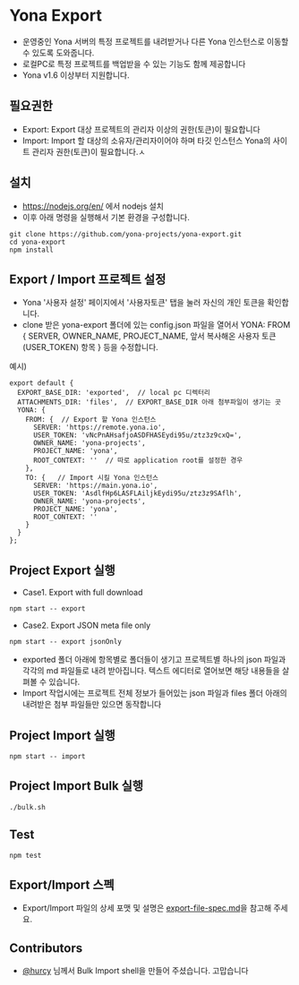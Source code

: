 Yona Export
===

- 운영중인 Yona 서버의 특정 프로젝트를 내려받거나 다른 Yona 인스턴스로 이동할 수 있도록 도와줍니다.
- 로컬PC로 특정 프로젝트를 백업받을 수 있는 기능도 함께 제공합니다
- Yona v1.6 이상부터 지원합니다.

필요권한
---
  - Export: Export 대상 프로젝트의 관리자 이상의 권한(토큰)이 필요합니다
  - Import: Import 할 대상의 소유자/관리자이어야 하며 타깃 인스턴스 Yona의 사이트 관리자 권한(토큰)이 필요합니다.ㅅ

설치
---
- https://nodejs.org/en/ 에서 nodejs 설치 
- 이후 아래 명령을 실행해서 기본 환경을 구성합니다.

```
git clone https://github.com/yona-projects/yona-export.git
cd yona-export
npm install
```

Export / Import 프로젝트 설정
---
- Yona '사용자 설정' 페이지에서 '사용자토큰' 탭을 눌러 자신의 개인 토큰을 확인합니다.
- clone 받은 yona-export 폴더에 있는 config.json 파일을 열어서 YONA: FROM { SERVER, OWNER_NAME, PROJECT_NAME, 앞서 복사해온 사용자 토큰
(USER_TOKEN) 항목 } 등을 수정합니다.

예시)
```
export default {
  EXPORT_BASE_DIR: 'exported',  // local pc 디렉터리
  ATTACHMENTS_DIR: 'files',  // EXPORT_BASE_DIR 아래 첨부파일이 생기는 곳
  YONA: {
    FROM: {  // Export 할 Yona 인스턴스
      SERVER: 'https://remote.yona.io',
      USER_TOKEN: 'vNcPnAHsafjoASDFHASEydi95u/ztz3z9cxQ=',
      OWNER_NAME: 'yona-projects',
      PROJECT_NAME: 'yona',
      ROOT_CONTEXT: ''  // 따로 application root를 설정한 경우
    },
    TO: {   // Import 시킬 Yona 인스턴스
      SERVER: 'https://main.yona.io',
      USER_TOKEN: 'AsdlfHp6LASFLAiljkEydi95u/ztz3z9SAflh',
      OWNER_NAME: 'yona-projects',
      PROJECT_NAME: 'yona',
      ROOT_CONTEXT: ''
    }
  }
};

```

Project Export 실행
---

- Case1. Export with full download
```
npm start -- export
```

- Case2. Export JSON meta file only
```
npm start -- export jsonOnly

```

- exported 폴더 아래에 항목별로 폴더들이 생기고 프로젝트별 하나의 json 파일과 각각의 md 파일들로 내려 받아집니다. 텍스트 에디터로 열어보면 해당 내용들을 살펴볼 수 있습니다.
- Import 작업시에는 프로젝트 전체 정보가 들어있는 json 파일과 files 폴더 아래의 내려받은 첨부 파일들만 있으면 동작합니다


Project Import 실행
---

```
npm start -- import
```

Project Import Bulk 실행
---

```
./bulk.sh
```

Test
---
```
npm test
```

Export/Import 스펙
---
- Export/Import 파일의 상세 포맷 및 설명은 [export-file-spec.md](/docs/export-file-spec.md)을 참고해 주세요.

Contributors
---
- [@hurcy](https://github.com/hurcy) 님께서 Bulk Import shell을 만들어 주셨습니다. 고맙습니다

